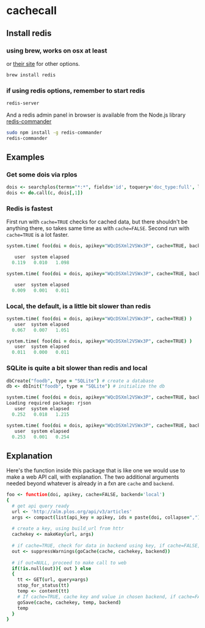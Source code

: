 cachecall
=========

## Install redis

### using brew, works on osx at least

or [their site](http://redis.io/download) for other options.

```bash
brew install redis
```

### if using redis options, remember to start redis

```bash
redis-server 
```

And a redis admin panel in browser is available from the Node.js library [redis-commander](https://github.com/joeferner/redis-commander)

```bash
sudo npm install -g redis-commander
redis-commander
```

## Examples

### Get some dois via rplos

```coffee
dois <- searchplos(terms="*:*", fields='id', toquery='doc_type:full', limit=25)
dois <- do.call(c, dois[,1])
```

### Redis is fastest

First run with `cache=TRUE` checks for cached data, but there shouldn't be anything there, so takes same time as with `cache=FALSE`. Second run with `cache=TRUE` is a lot faster. 

```coffee
system.time( foo(doi = dois, apikey="WQcDSXml2VSWx3P", cache=TRUE, backend="redis") )

   user  system elapsed 
  0.119   0.010   1.098 

system.time( foo(doi = dois, apikey="WQcDSXml2VSWx3P", cache=TRUE, backend="redis") )

   user  system elapsed 
  0.009   0.001   0.011 
```

### Local, the default, is a little bit slower than redis

```coffee
system.time( foo(doi = dois, apikey="WQcDSXml2VSWx3P", cache=TRUE) )
   user  system elapsed 
  0.067   0.007   1.051 

system.time( foo(doi = dois, apikey="WQcDSXml2VSWx3P", cache=TRUE) )
   user  system elapsed 
  0.011   0.000   0.011 
```

### SQLite is quite a bit slower than redis and local

```coffee
dbCreate("foodb", type = "SQLite") # create a database
db <- dbInit("foodb", type = "SQLite") # initialize the db

system.time( foo(doi = dois, apikey="WQcDSXml2VSWx3P", cache=TRUE, backend="sqlite") )
Loading required package: rjson
   user  system elapsed 
  0.252   0.018   1.215 

system.time( foo(doi = dois, apikey="WQcDSXml2VSWx3P", cache=TRUE, backend="sqlite") )
   user  system elapsed 
  0.253   0.001   0.254 
```


## Explanation

Here's the function inside this package that is like one we would use to make a web API call, with explanation.  The two additional arguments needed beyond whatever is already in a fxn are `cache` and `backend`. 

```coffee
foo <- function(doi, apikey, cache=FALSE, backend='local')
{
  # get api query ready
  url <- 'http://alm.plos.org/api/v3/articles'
  args <- compact(list(api_key = apikey, ids = paste(doi, collapse=",")))
  
  # create a key, using build_url from httr
  cachekey <- makeKey(url, args)
  
  # if cache=TRUE, check for data in backend using key, if cache=FALSE, returns NULL
  out <- suppressWarnings(goCache(cache, cachekey, backend))
  
  # if out=NULL, proceed to make call to web
  if(!is.null(out)){ out } else
  {  
    tt <- GET(url, query=args)
    stop_for_status(tt)
    temp <- content(tt)
    # If cache=TRUE, cache key and value in chosen backend, if cache=FALSE, passes with NULL
    goSave(cache, cachekey, temp, backend)
    temp
  }
}
``` 